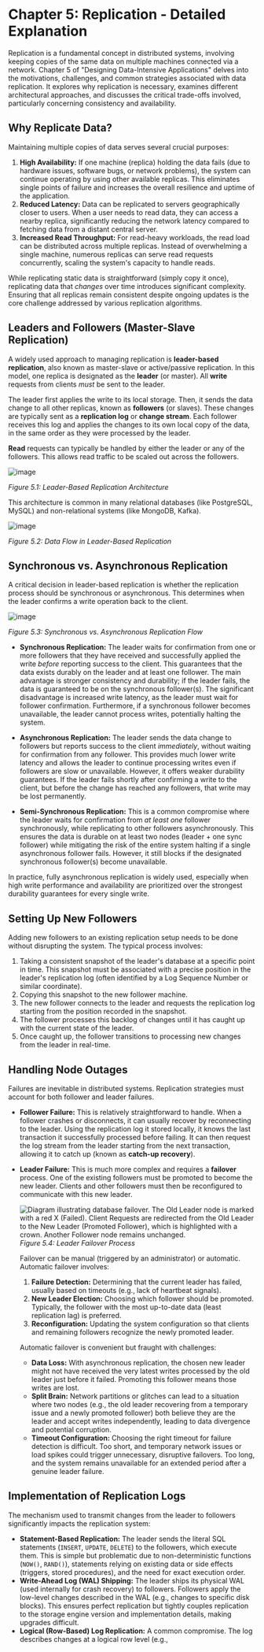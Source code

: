 # Chapter 5: Replication - Detailed Explanation

Replication is a fundamental concept in distributed systems, involving keeping copies of the same data on multiple machines connected via a network. Chapter 5 of "Designing Data-Intensive Applications" delves into the motivations, challenges, and common strategies associated with data replication. It explores why replication is necessary, examines different architectural approaches, and discusses the critical trade-offs involved, particularly concerning consistency and availability.

## Why Replicate Data?

Maintaining multiple copies of data serves several crucial purposes:

1.  **High Availability:** If one machine (replica) holding the data fails (due to hardware issues, software bugs, or network problems), the system can continue operating by using other available replicas. This eliminates single points of failure and increases the overall resilience and uptime of the application.
2.  **Reduced Latency:** Data can be replicated to servers geographically closer to users. When a user needs to read data, they can access a nearby replica, significantly reducing the network latency compared to fetching data from a distant central server.
3.  **Increased Read Throughput:** For read-heavy workloads, the read load can be distributed across multiple replicas. Instead of overwhelming a single machine, numerous replicas can serve read requests concurrently, scaling the system's capacity to handle reads.

While replicating static data is straightforward (simply copy it once), replicating data that *changes* over time introduces significant complexity. Ensuring that all replicas remain consistent despite ongoing updates is the core challenge addressed by various replication algorithms.

## Leaders and Followers (Master-Slave Replication)

A widely used approach to managing replication is **leader-based replication**, also known as master-slave or active/passive replication. In this model, one replica is designated as the **leader** (or master). All **write** requests from clients *must* be sent to the leader.

The leader first applies the write to its local storage. Then, it sends the data change to all other replicas, known as **followers** (or slaves). These changes are typically sent as a **replication log** or **change stream**. Each follower receives this log and applies the changes to its own local copy of the data, in the same order as they were processed by the leader.

**Read** requests can typically be handled by either the leader or any of the followers. This allows read traffic to be scaled out across the followers.

![image](https://github.com/user-attachments/assets/3d275f82-9634-4f77-8533-b65aaa3d589d)

*Figure 5.1: Leader-Based Replication Architecture*

This architecture is common in many relational databases (like PostgreSQL, MySQL) and non-relational systems (like MongoDB, Kafka).

![image](https://github.com/user-attachments/assets/a79e34f3-c26c-4f12-8a1d-8fc3a35b9f63)

*Figure 5.2: Data Flow in Leader-Based Replication*

## Synchronous vs. Asynchronous Replication

A critical decision in leader-based replication is whether the replication process should be synchronous or asynchronous. This determines when the leader confirms a write operation back to the client.

![image](https://github.com/user-attachments/assets/9b635ff9-d7a3-4e69-b827-b236e3e56238)

*Figure 5.3: Synchronous vs. Asynchronous Replication Flow*

*   **Synchronous Replication:** The leader waits for confirmation from one or more followers that they have received and successfully applied the write *before* reporting success to the client. This guarantees that the data exists durably on the leader and at least one follower. The main advantage is stronger consistency and durability; if the leader fails, the data is guaranteed to be on the synchronous follower(s). The significant disadvantage is increased write latency, as the leader must wait for follower confirmation. Furthermore, if a synchronous follower becomes unavailable, the leader cannot process writes, potentially halting the system.

*   **Asynchronous Replication:** The leader sends the data change to followers but reports success to the client *immediately*, without waiting for confirmation from any follower. This provides much lower write latency and allows the leader to continue processing writes even if followers are slow or unavailable. However, it offers weaker durability guarantees. If the leader fails shortly after confirming a write to the client, but before the change has reached any followers, that write may be lost permanently.

*   **Semi-Synchronous Replication:** This is a common compromise where the leader waits for confirmation from *at least one* follower synchronously, while replicating to other followers asynchronously. This ensures the data is durable on at least two nodes (leader + one sync follower) while mitigating the risk of the entire system halting if a single asynchronous follower fails. However, it still blocks if the designated synchronous follower(s) become unavailable.

In practice, fully asynchronous replication is widely used, especially when high write performance and availability are prioritized over the strongest durability guarantees for every single write.

## Setting Up New Followers

Adding new followers to an existing replication setup needs to be done without disrupting the system. The typical process involves:

1.  Taking a consistent snapshot of the leader's database at a specific point in time. This snapshot must be associated with a precise position in the leader's replication log (often identified by a Log Sequence Number or similar coordinate).
2.  Copying this snapshot to the new follower machine.
3.  The new follower connects to the leader and requests the replication log starting from the position recorded in the snapshot.
4.  The follower processes this backlog of changes until it has caught up with the current state of the leader.
5.  Once caught up, the follower transitions to processing new changes from the leader in real-time.

## Handling Node Outages

Failures are inevitable in distributed systems. Replication strategies must account for both follower and leader failures.

*   **Follower Failure:** This is relatively straightforward to handle. When a follower crashes or disconnects, it can usually recover by reconnecting to the leader. Using the replication log it stored locally, it knows the last transaction it successfully processed before failing. It can then request the log stream from the leader starting from the next transaction, allowing it to catch up (known as **catch-up recovery**).

*   **Leader Failure:** This is much more complex and requires a **failover** process. One of the existing followers must be promoted to become the new leader. Clients and other followers must then be reconfigured to communicate with this new leader.

    ![Diagram illustrating database failover. The Old Leader node is marked with a red X (Failed). Client Requests are redirected from the Old Leader to the New Leader (Promoted Follower), which is highlighted with a crown. Another Follower node remains unchanged.](https://private-us-east-1.manuscdn.com/sessionFile/AIUbigsNnwOTJZt2WSthMS/sandbox/o3ykV8NRE4GOHUUkTMZlV3-images_1748732367887_na1fn_L2hvbWUvdWJ1bnR1L2ZhaWxvdmVyX2RpYWdyYW0.png?Policy=eyJTdGF0ZW1lbnQiOlt7IlJlc291cmNlIjoiaHR0cHM6Ly9wcml2YXRlLXVzLWVhc3QtMS5tYW51c2Nkbi5jb20vc2Vzc2lvbkZpbGUvQUlVYmlnc05ud09USlp0MldTdGhNUy9zYW5kYm94L28zeWtWOE5SRTRHT0hVVWtUTVpsVjMtaW1hZ2VzXzE3NDg3MzIzNjc4ODdfbmExZm5fTDJodmJXVXZkV0oxYm5SMUwyWmhhV3h2ZG1WeVgyUnBZV2R5WVcwLnBuZyIsIkNvbmRpdGlvbiI6eyJEYXRlTGVzc1RoYW4iOnsiQVdTOkVwb2NoVGltZSI6MTc2NzIyNTYwMH19fV19&Key-Pair-Id=K2HSFNDJXOU9YS&Signature=jE~9RiZapa61uY-FMYPNal01WMQRjeRH4ZE2vdWiZhvlbU6UWHEnR0ZIw~4kUqkoryBb1pvrIiptB533JawAuzC~u9K2Pu-uZV8ZNDtaXLRERnarBU-DlyLzEYk5AJBwe4YAXdwSzXngZa5pG2sVS35terA1rWyVeNn~-H~37v0MXEt5rONjcUlV3-MsVizhkBA8LhPK9rEPbXx7-KQwabA3XPuuaSilP~Z~7wBLp3f3MHGYpgZdpGy72K8VNKPuwmpv0jpRX-eHyZEGlHKNOTaYkB0pJLUE3goM3SXcb1tbXBGy0d7iJAZRlEIDoGyrB~V5dzeREQU-JFZRuErbgQ__)
    *Figure 5.4: Leader Failover Process*

    Failover can be manual (triggered by an administrator) or automatic. Automatic failover involves:
    1.  **Failure Detection:** Determining that the current leader has failed, usually based on timeouts (e.g., lack of heartbeat signals).
    2.  **New Leader Election:** Choosing which follower should be promoted. Typically, the follower with the most up-to-date data (least replication lag) is preferred.
    3.  **Reconfiguration:** Updating the system configuration so that clients and remaining followers recognize the newly promoted leader.

    Automatic failover is convenient but fraught with challenges:
    *   **Data Loss:** With asynchronous replication, the chosen new leader might not have received the very latest writes processed by the old leader just before it failed. Promoting this follower means those writes are lost.
    *   **Split Brain:** Network partitions or glitches can lead to a situation where two nodes (e.g., the old leader recovering from a temporary issue and a newly promoted follower) both believe they are the leader and accept writes independently, leading to data divergence and potential corruption.
    *   **Timeout Configuration:** Choosing the right timeout for failure detection is difficult. Too short, and temporary network issues or load spikes could trigger unnecessary, disruptive failovers. Too long, and the system remains unavailable for an extended period after a genuine leader failure.

## Implementation of Replication Logs

The mechanism used to transmit changes from the leader to followers significantly impacts the replication system:

*   **Statement-Based Replication:** The leader sends the literal SQL statements (`INSERT`, `UPDATE`, `DELETE`) to the followers, which execute them. This is simple but problematic due to non-deterministic functions (`NOW()`, `RAND()`), statements relying on existing data or side effects (triggers, stored procedures), and the need for exact execution order.
*   **Write-Ahead Log (WAL) Shipping:** The leader ships its physical WAL (used internally for crash recovery) to followers. Followers apply the low-level changes described in the WAL (e.g., changes to specific disk blocks). This ensures perfect replication but tightly couples replication to the storage engine version and implementation details, making upgrades difficult.
*   **Logical (Row-Based) Log Replication:** A common compromise. The log describes changes at a logical row level (e.g., 
